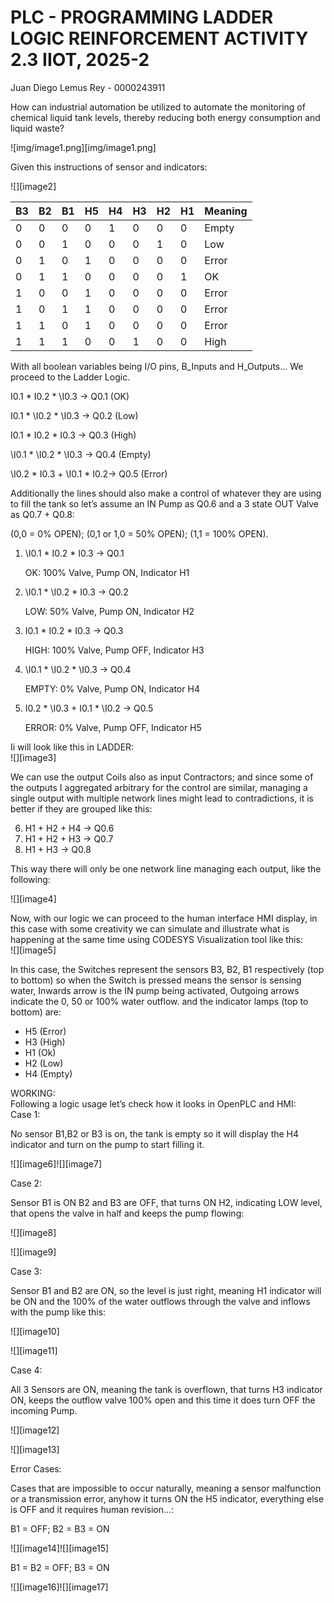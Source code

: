 # **PLC \- PROGRAMMING LADDER LOGIC REINFORCEMENT ACTIVITY 2.3 IIOT, 2025-2**

Juan Diego Lemus Rey \- 0000243911

How can industrial automation be utilized to automate the monitoring of chemical liquid tank levels, thereby reducing both energy consumption and liquid waste?

![img/image1.png][img/image1.png]

Given this instructions of sensor and indicators:

![][image2]

| B3  | B2  | B1  | H5  | H4  | H3  | H2  | H1  | Meaning |
| --- | --- | --- | --- | --- | --- | --- | --- | :------ |
| 0   | 0   | 0   | 0   | 1   | 0   | 0   | 0   | Empty   |
| 0   | 0   | 1   | 0   | 0   | 0   | 1   | 0   | Low     |
| 0   | 1   | 0   | 1   | 0   | 0   | 0   | 0   | Error   |
| 0   | 1   | 1   | 0   | 0   | 0   | 0   | 1   | OK      |
| 1   | 0   | 0   | 1   | 0   | 0   | 0   | 0   | Error   |
| 1   | 0   | 1   | 1   | 0   | 0   | 0   | 0   | Error   |
| 1   | 1   | 0   | 1   | 0   | 0   | 0   | 0   | Error   |
| 1   | 1   | 1   | 0   | 0   | 1   | 0   | 0   | High    |

With all boolean variables being I/O pins, B_Inputs and H_Outputs… We proceed to the Ladder Logic.

I0.1 \* I0.2 \* \\I0.3 → Q0.1 (OK)

I0.1 \* \\I0.2 \* \\I0.3 → Q0.2 (Low)

I0.1 \* I0.2 \* I0.3 → Q0.3 (High)

\\I0.1 \* \\I0.2 \* \\I0.3 → Q0.4 (Empty)

\\I0.2 \* I0.3 \+ \\I0.1 \* I0.2→ Q0.5 (Error)

Additionally the lines should also make a control of whatever they are using to fill the tank so let’s assume an IN Pump as Q0.6 and a 3 state OUT Valve as Q0.7 \+ Q0.8:

(0,0 \= 0% OPEN); (0,1 or 1,0 \= 50% OPEN); (1,1 \= 100% OPEN).

1. \\I0.1 \* I0.2 \* I0.3 → Q0.1

   OK: 100% Valve, Pump ON, Indicator H1

2. \\I0.1 \* \\I0.2 \* I0.3 → Q0.2

   LOW: 50% Valve, Pump ON, Indicator H2

3. I0.1 \* I0.2 \* I0.3 → Q0.3

   HIGH: 100% Valve, Pump OFF, Indicator H3

4. \\I0.1 \* \\I0.2 \* \\I0.3 → Q0.4

   EMPTY: 0% Valve, Pump ON, Indicator H4

5. I0.2 \* \\I0.3 \+ I0.1 \* \\I0.2 → Q0.5

   ERROR: 0% Valve, Pump OFF, Indicator H5

Ii will look like this in LADDER:  
![][image3]

We can use the output Coils also as input Contractors; and since some of the outputs I aggregated arbitrary for the control are similar, managing a single output with multiple network lines might lead to contradictions, it is better if they are grouped like this:

6. H1 \+ H2 \+ H4 → Q0.6
7. H1 \+ H2 \+ H3 → Q0.7
8. H1 \+ H3 → Q0.8

This way there will only be one network line managing each output, like the following:

![][image4]

Now, with our logic we can proceed to the human interface HMI display, in this case with some creativity we can simulate and illustrate what is happening at the same time using CODESYS Visualization tool like this:  
![][image5]

In this case, the Switches represent the sensors B3, B2, B1 respectively (top to bottom) so when the Switch is pressed means the sensor is sensing water, Inwards arrow is the IN pump being activated, Outgoing arrows indicate the 0, 50 or 100% water outflow. and the indicator lamps (top to bottom) are:

- H5 (Error)
- H3 (High)
- H1 (Ok)
- H2 (Low)
- H4 (Empty)

WORKING:  
Following a logic usage let’s check how it looks in OpenPLC and HMI:  
Case 1:

No sensor B1,B2 or B3 is on, the tank is empty so it will display the H4 indicator and turn on the pump to start filling it.

![][image6]![][image7]

Case 2:

Sensor B1 is ON B2 and B3 are OFF, that turns ON H2, indicating LOW level, that opens the valve in half and keeps the pump flowing:

![][image8]

![][image9]

Case 3:

Sensor B1 and B2 are ON, so the level is just right, meaning H1 indicator will be ON and the 100% of the water outflows through the valve and inflows with the pump like this:

![][image10]

![][image11]

Case 4:

All 3 Sensors are ON, meaning the tank is overflown, that turns H3 indicator ON, keeps the outflow valve 100% open and this time it does turn OFF the incoming Pump.

![][image12]

![][image13]

Error Cases:

Cases that are impossible to occur naturally, meaning a sensor malfunction or a transmission error, anyhow it turns ON the H5 indicator, everything else is OFF and it requires human revision…:

B1 \= OFF; B2 \= B3 \= ON

![][image14]![][image15]

B1 \= B2 \= OFF; B3 \= ON

![][image16]![][image17]
